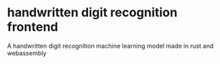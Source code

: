 # handwritten digit recognition frontend

A handwritten digit recognition machine learning model made in rust and webassembly
